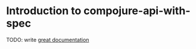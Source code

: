 # Introduction to compojure-api-with-spec

TODO: write [great documentation](http://jacobian.org/writing/what-to-write/)
